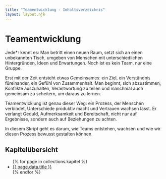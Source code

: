 ```yaml
---
title: "Teamentwicklung - Inhaltsverzeichnis"
layout: layout.njk
---
```


# Teamentwicklung

Jede\*r kennt es: Man betritt einen neuen Raum, setzt sich an einen unbekannten Tisch, umgeben von Menschen mit unterschiedlichen Hintergründen, Ideen und Erwartungen. Noch ist es kein Team, nur eine Gruppe.

Erst mit der Zeit entsteht etwas Gemeinsames: ein Ziel, ein Verständnis füreinander, ein Gefühl von Zusammenhalt. Man beginnt, sich abzustimmen, Konflikte auszuhalten, Verantwortung zu teilen und manchmal auch gemeinsam zu scheitern, um daraus zu lernen.

Teamentwicklung ist genau dieser Weg: ein Prozess, der Menschen verbindet, Unterschiede produktiv macht und Vertrauen wachsen lässt. Er verlangt Geduld, Aufmerksamkeit und Bereitschaft, nicht nur auf Ergebnisse, sondern auch auf Beziehungen zu achten.

In diesem Skript geht es darum, wie Teams entstehen, wachsen und wie wir diesen Prozess bewusst gestalten können.

## Kapitelübersicht

<ul class="chapter-list">
  {% for page in collections.kapitel %}
    <li><a href="{{ page.url  | url }}">{{ page.data.title }}</a></li>
  {% endfor %}
</ul>

